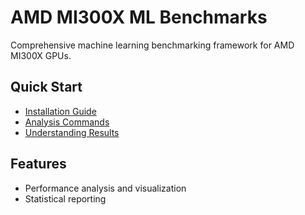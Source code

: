 # AMD MI300X ML Benchmarks

Comprehensive machine learning benchmarking framework for AMD MI300X GPUs.

## Quick Start

- [Installation Guide](getting-started/installation.md)
- [Analysis Commands](user-guide/analysis-commands.md)
- [Understanding Results](user-guide/analysis-guide.md)

## Features

- Performance analysis and visualization
- Statistical reporting
